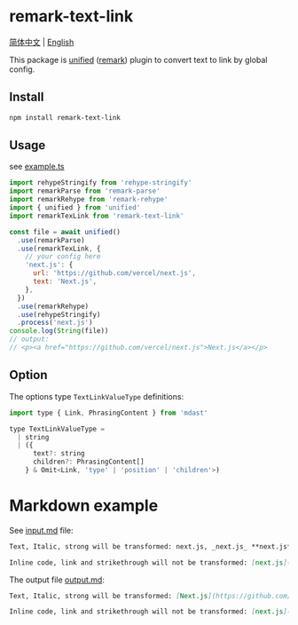 # remark-text-link

[简体中文](/README-zh.md) | [English](/README.md)

This package is [unified][] ([remark][]) plugin to convert text to link by global config.

## Install

```sh
npm install remark-text-link
```

## Usage

see [example.ts](/example.ts)

```js
import rehypeStringify from 'rehype-stringify'
import remarkParse from 'remark-parse'
import remarkRehype from 'remark-rehype'
import { unified } from 'unified'
import remarkTexLink from 'remark-text-link'

const file = await unified()
  .use(remarkParse)
  .use(remarkTexLink, {
    // your config here
    'next.js': {
      url: 'https://github.com/vercel/next.js',
      text: 'Next.js',
    },
  })
  .use(remarkRehype)
  .use(rehypeStringify)
  .process('next.js')
console.log(String(file))
// output:
// <p><a href="https://github.com/vercel/next.js">Next.js</a></p>
```

## Option

The options type `TextLinkValueType` definitions:

```js
import type { Link, PhrasingContent } from 'mdast'

type TextLinkValueType =
  | string
  | ({
      text?: string
      children?: PhrasingContent[]
    } & Omit<Link, 'type' | 'position' | 'children'>)
```

# Markdown example

See [input.md](/test/input.md) file:

```markdown
Text, Italic, strong will be transformed: next.js, _next.js_ **next.js**, ~~next.js~~, ~next.js~.

Inline code, link and strikethrough will not be transformed: [next.js](https://github.com/vercel/next.js), `next.js`.
```

The output file [output.md](/test/output.md):

```markdown
Text, Italic, strong will be transformed: [Next.js](https://github.com/vercel/next.js), _[Next.js](https://github.com/vercel/next.js)_ **[Next.js](https://github.com/vercel/next.js)**, ~~[Next.js](https://github.com/vercel/next.js)~~, ~[Next.js](https://github.com/vercel/next.js)~.

Inline code, link and strikethrough will not be transformed: [next.js](https://github.com/vercel/next.js), `next.js`.
```

<!-- Definitions -->

[unified]: https://github.com/unifiedjs/unified
[remark]: https://github.com/remarkjs/remark
